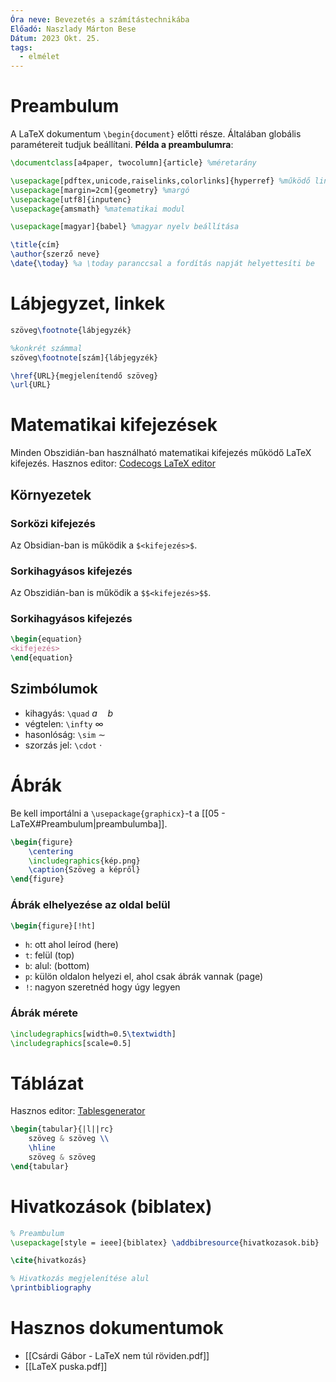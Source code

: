 ```yaml
---
Óra neve: Bevezetés a számítástechnikába
Előadó: Naszlady Márton Bese
Dátum: 2023 Okt. 25.
tags:
  - elmélet
---
```

# Preambulum
A LaTeX dokumentum `\begin{document}` előtti része. Általában globális paramétereit tudjuk beállítani.
**Példa a preambulumra**:
```latex
\documentclass[a4paper, twocolumn]{article} %méretarány

\usepackage[pdftex,unicode,raiselinks,colorlinks]{hyperref} %működő linkek
\usepackage[margin=2cm]{geometry} %margó
\usepackage[utf8]{inputenc}
\usepackage{amsmath} %matematikai modul

\usepackage[magyar]{babel} %magyar nyelv beállítása

\title{cím}
\author{szerző neve}
\date{\today} %a \today paranccsal a fordítás napját helyettesíti be
```
# Lábjegyzet, linkek
```latex
szöveg\footnote{lábjegyzék}

%konkrét számmal
szöveg\footnote[szám]{lábjegyzék}
```

```latex
\href{URL}{megjelenítendő szöveg}
\url{URL}
```
# Matematikai kifejezések
Minden Obszidián-ban használható matematikai kifejezés működő LaTeX kifejezés.
Hasznos editor: [Codecogs LaTeX editor](https://latex.codecogs.com/eqneditor/editor.php)
## Környezetek
### Sorközi  kifejezés
Az Obsidian-ban is működik a `$<kifejezés>$`.
### Sorkihagyásos  kifejezés
Az Obszidián-ban is működik a `$$<kifejezés>$$`.
### Sorkihagyásos kifejezés
```latex
\begin{equation}
<kifejezés>
\end{equation}
```
## Szimbólumok
- kihagyás: `\quad` $a \quad b$
- végtelen: `\infty` $\infty$
- hasonlóság: `\sim` $\sim$
- szorzás jel: `\cdot` $\cdot$
# Ábrák
Be kell importálni a `\usepackage{graphicx}`-t a [[05 - LaTeX#Preambulum|preambulumba]].
```LaTeX
\begin{figure}
	\centering
	\includegraphics{kép.png}
	\caption{Szöveg a képről}
\end{figure}
```
### Ábrák elhelyezése az oldal belül
```latex
\begin{figure}[!ht]
```
- `h`: ott ahol leírod (here)
- `t`: felül (top)
- `b`: alul: (bottom)
- `p`: külön oldalon helyezi el, ahol csak ábrák vannak (page)
- `!`: nagyon szeretnéd hogy úgy legyen
### Ábrák mérete
```LaTex
\includegraphics[width=0.5\textwidth]
\includegraphics[scale=0.5]
```
# Táblázat
Hasznos editor: [Tablesgenerator](https://www.tablesgenerator.com)
```LaTeX
\begin{tabular}{|l||rc}
	szöveg & szöveg \\
	\hline
	szöveg & szöveg
\end{tabular}
```
# Hivatkozások (biblatex)
```LaTeX
% Preambulum
\usepackage[style = ieee]{biblatex} \addbibresource{hivatkozasok.bib}

\cite{hivatkozás}

% Hivatkozás megjelenítése alul
\printbibliography
```
# Hasznos dokumentumok
- [[Csárdi Gábor - LaTeX nem túl röviden.pdf]]
- [[LaTeX puska.pdf]]